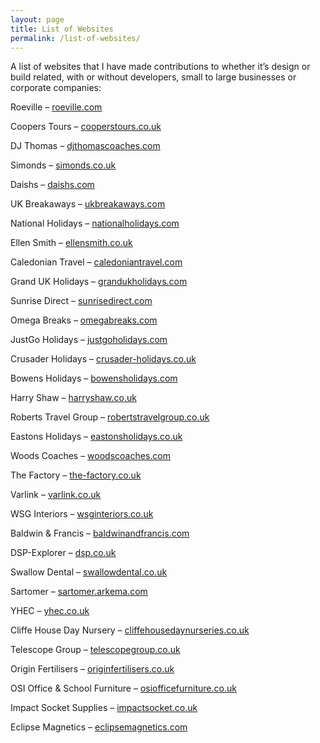 ```yaml
---
layout: page
title: List of Websites
permalink: /list-of-websites/
---
```


A list of websites that I have made contributions to whether it’s design or build related, with or without developers, small to large businesses or corporate companies:

Roeville – <a title="Roeville" href="https://www.roeville.com">roeville.com</a>

Coopers Tours – <a title="Coopers Tours" href="https://www.cooperstours.co.uk">cooperstours.co.uk</a>

DJ Thomas – <a title="DJ Thomas" href="https://www.djthomascoaches.com">djthomascoaches.com</a>

Simonds – <a title="Simonds" href="https://www.simonds.co.uk">simonds.co.uk</a>

Daishs – <a title="Daishs" href="https://www.daishs.com/">daishs.com</a>

UK Breakaways – <a title="UK Breakaways" href="https://www.ukbreakaways.com">ukbreakaways.com</a>

National Holidays – <a title="National Holidays" href="https://www.nationalholidays.com">nationalholidays.com</a>

Ellen Smith – <a title="Ellen Smith" href="https://www.ellensmith.co.uk">ellensmith.co.uk</a>

Caledonian Travel – <a title="Caledonian Travel" href="https://www.caledoniantravel.com">caledoniantravel.com</a>

Grand UK Holidays – <a title="Grand UK Holidays" href="https://www.grandukholidays.com">grandukholidays.com</a>

Sunrise Direct – <a title="Sunrise Direct" href="https://www.sunrisedirect.com">sunrisedirect.com</a>

Omega Breaks – <a title="Omega Breaks" href="https://omegabreaks.com">omegabreaks.com</a>

JustGo Holidays – <a title="JustGo Holidays" href="https://www.justgoholidays.com">justgoholidays.com</a>

Crusader Holidays – <a title="Crusader Holidays" href="https://www.crusader-holidays.co.uk">crusader-holidays.co.uk</a>

Bowens Holidays – <a title="Bowens Holidays" href="https://www.bowensholidays.com">bowensholidays.com</a>

Harry Shaw – <a title="Harry Shaw" href="https://www.harryshaw.co.uk">harryshaw.co.uk</a>

Roberts Travel Group – <a title="Roberts Travel Group" href="https://www.robertstravelgroup.co.uk">robertstravelgroup.co.uk</a>

Eastons Holidays – <a title="Eastons Holidays" href="https://www.eastonsholidays.co.uk">eastonsholidays.co.uk</a>

Woods Coaches – <a title="Woods Coaches" href="https://www.woodscoaches.com">woodscoaches.com</a>

The Factory – <a title="The Factory" href="https://the-factory.co.uk">the-factory.co.uk</a>

Varlink – <a title="Varlink" href="https://www.varlink.co.uk">varlink.co.uk</a>

WSG Interiors – <a title="WSG Interiors" href="https://www.wsginteriors.co.uk">wsginteriors.co.uk</a>

Baldwin & Francis – <a title="Baldwin & Francis" href="https://www.baldwinandfrancis.com">baldwinandfrancis.com</a>

DSP-Explorer – <a title="DSP" href="https://www.dsp.co.uk/">dsp.co.uk</a>

Swallow Dental – <a title="Swallow Dental" href="https://www.swallowdental.co.uk">swallowdental.co.uk</a>

Sartomer – <a title="Sartomer Arkema" href="https://sartomer.arkema.com/">sartomer.arkema.com</a>

YHEC – <a title="YHEC" href="https://www.yhec.co.uk">yhec.co.uk</a>

Cliffe House Day Nursery – <a title="Cliffe House Day Nursery" href="https://www.cliffehousedaynurseries.co.uk">cliffehousedaynurseries.co.uk</a>

Telescope Group – <a title="Telescope Group" href="https://telescopegroup.co.uk/">telescopegroup.co.uk</a>

Origin Fertilisers – <a title="Origin Fertilisers" href="https://www.originfertilisers.co.uk">originfertilisers.co.uk</a>

OSI Office & School Furniture – <a title="OSI Office & School Furniture" href="https://www.osiofficefurniture.co.uk">osiofficefurniture.co.uk</a>

Impact Socket Supplies – <a title="Impact Socket Supplies" href="https://www.impactsocket.co.uk">impactsocket.co.uk</a>

Eclipse Magnetics – <a title="Eclipse Magnetics" href="https://www.eclipsemagnetics.com">eclipsemagnetics.com</a>
